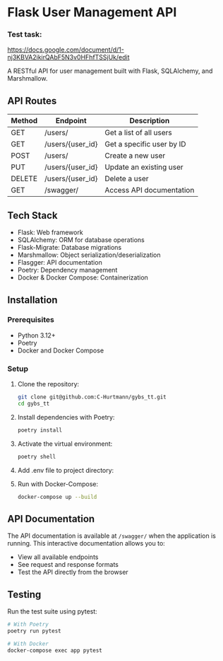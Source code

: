 # Flask User Management API

### Test task: 
https://docs.google.com/document/d/1-nj3KBVA2ikirQAbF5N3v0HFhfTSSjUk/edit

A RESTful API for user management built with Flask, SQLAlchemy, and Marshmallow.


## API Routes

| Method | Endpoint | Description |
|--------|----------|-------------|
| GET | /users/ | Get a list of all users |
| GET | /users/{user_id} | Get a specific user by ID |
| POST | /users/ | Create a new user |
| PUT | /users/{user_id} | Update an existing user |
| DELETE | /users/{user_id} | Delete a user |
| GET | /swagger/ | Access API documentation |

## Tech Stack

- Flask: Web framework
- SQLAlchemy: ORM for database operations
- Flask-Migrate: Database migrations
- Marshmallow: Object serialization/deserialization
- Flasgger: API documentation
- Poetry: Dependency management
- Docker & Docker Compose: Containerization

## Installation

### Prerequisites

- Python 3.12+
- Poetry
- Docker and Docker Compose

### Setup

1. Clone the repository:
   ```bash
   git clone git@github.com:C-Hurtmann/gybs_tt.git
   cd gybs_tt
   ```

2. Install dependencies with Poetry:
   ```bash
   poetry install
   ```

3. Activate the virtual environment:
   ```bash
   poetry shell
   ```

4. Add .env file to project directory:

5. Run with Docker-Compose:
   ```bash
   docker-compose up --build
   ```

## API Documentation

The API documentation is available at `/swagger/` when the application is running. This interactive documentation allows you to:

- View all available endpoints
- See request and response formats
- Test the API directly from the browser

## Testing

Run the test suite using pytest:

```bash
# With Poetry
poetry run pytest

# With Docker
docker-compose exec app pytest
```
